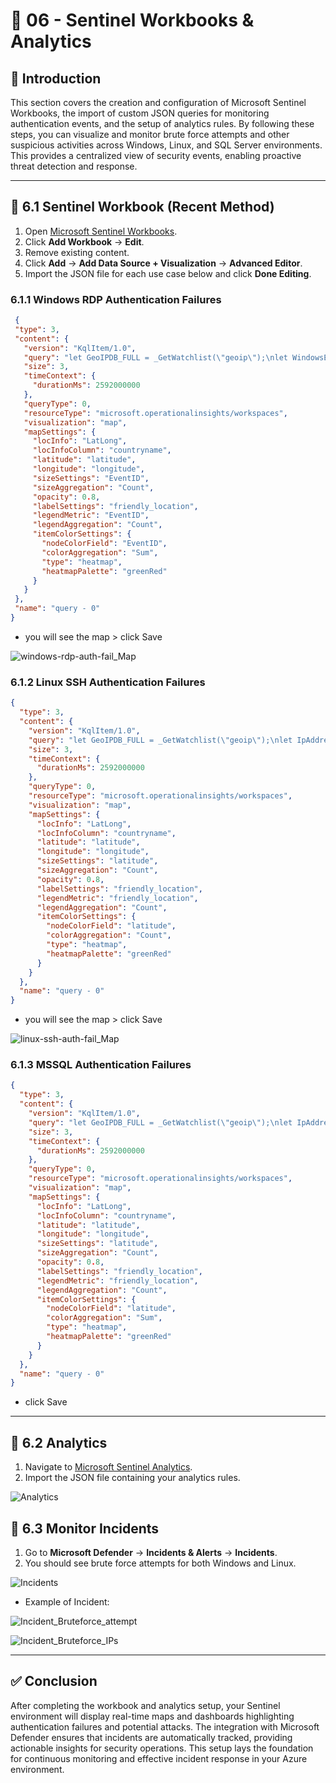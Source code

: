 # 🔴 06 - Sentinel Workbooks & Analytics

## 📝 Introduction
This section covers the creation and configuration of Microsoft Sentinel Workbooks, the import of custom JSON queries for monitoring authentication events, and the setup of analytics rules. By following these steps, you can visualize and monitor brute force attempts and other suspicious activities across Windows, Linux, and SQL Server environments. This provides a centralized view of security events, enabling proactive threat detection and response.

---

## 🚀 6.1 Sentinel Workbook (Recent Method)

1. Open [Microsoft Sentinel Workbooks](https://security.microsoft.com/sentinel/ba4ff38f-0dee-45af-8b8b-0d92f1d17290/rg-cybershield/law-cybershield/workbooks?tid=60448f2a-c3b7-4368-b20e-916bda32b12d).  
2. Click **Add Workbook** → **Edit**.  
3. Remove existing content.  
4. Click **Add** → **Add Data Source + Visualization** → **Advanced Editor**.  
5. Import the JSON file for each use case below and click **Done Editing**.

### 6.1.1 Windows RDP Authentication Failures
   
 ```json
  {
  "type": 3,
  "content": {
    "version": "KqlItem/1.0",
    "query": "let GeoIPDB_FULL = _GetWatchlist(\"geoip\");\nlet WindowsEvents = SecurityEvent;\nWindowsEvents | where EventID == 4625\n| order by TimeGenerated desc\n| evaluate ipv4_lookup(GeoIPDB_FULL, IpAddress, network)\n| project TimeGenerated, Account, AccountType, Computer, EventID, Activity, IpAddress, LogonTypeName, network, latitude, longitude, city = cityname, country = countryname, friendly_location = strcat(cityname, \" (\", countryname, \")\");\n",
    "size": 3,
    "timeContext": {
      "durationMs": 2592000000
    },
    "queryType": 0,
    "resourceType": "microsoft.operationalinsights/workspaces",
    "visualization": "map",
    "mapSettings": {
      "locInfo": "LatLong",
      "locInfoColumn": "countryname",
      "latitude": "latitude",
      "longitude": "longitude",
      "sizeSettings": "EventID",
      "sizeAggregation": "Count",
      "opacity": 0.8,
      "labelSettings": "friendly_location",
      "legendMetric": "EventID",
      "legendAggregation": "Count",
      "itemColorSettings": {
        "nodeColorField": "EventID",
        "colorAggregation": "Sum",
        "type": "heatmap",
        "heatmapPalette": "greenRed"
      }
    }
  },
  "name": "query - 0"
}

```
   - you will see the map > click Save

![windows-rdp-auth-fail_Map](https://github.com/AliChoukatli/Azure-Honeynet-SOC-Lab/blob/main/Screenshots/windows-rdp-auth-fail_Map.png)


### 6.1.2 Linux SSH Authentication Failures

```json
{
  "type": 3,
  "content": {
    "version": "KqlItem/1.0",
    "query": "let GeoIPDB_FULL = _GetWatchlist(\"geoip\");\nlet IpAddress_REGEX_PATTERN = @\"\\b\\d{1,3}\\.\\d{1,3}\\.\\d{1,3}\\.\\d{1,3}\\b\";\nSyslog\n| where Facility == \"auth\"\n| where SyslogMessage startswith \"Failed password for\"\n| order by TimeGenerated desc\n| project TimeGenerated, SourceIP = extract(IpAddress_REGEX_PATTERN, 0, SyslogMessage), DestinationHostName = HostName, DestinationIP = HostIP, Facility, SyslogMessage, ProcessName, SeverityLevel, Type\n| evaluate ipv4_lookup(GeoIPDB_FULL, SourceIP, network)\n| project TimeGenerated, SourceIP, DestinationHostName, DestinationIP, Facility, SyslogMessage, ProcessName, SeverityLevel, Type, latitude, longitude, city = cityname, country = countryname, friendly_location = strcat(cityname, \" (\", countryname, \")\");",
    "size": 3,
    "timeContext": {
      "durationMs": 2592000000
    },
    "queryType": 0,
    "resourceType": "microsoft.operationalinsights/workspaces",
    "visualization": "map",
    "mapSettings": {
      "locInfo": "LatLong",
      "locInfoColumn": "countryname",
      "latitude": "latitude",
      "longitude": "longitude",
      "sizeSettings": "latitude",
      "sizeAggregation": "Count",
      "opacity": 0.8,
      "labelSettings": "friendly_location",
      "legendMetric": "friendly_location",
      "legendAggregation": "Count",
      "itemColorSettings": {
        "nodeColorField": "latitude",
        "colorAggregation": "Count",
        "type": "heatmap",
        "heatmapPalette": "greenRed"
      }
    }
  },
  "name": "query - 0"
}

```
   - you will see the map > click Save

![linux-ssh-auth-fail_Map](https://github.com/AliChoukatli/Azure-Honeynet-SOC-Lab/blob/main/Screenshots/linux-ssh-auth-fail_Map.png)


### 6.1.3 MSSQL Authentication Failures

```json
{
  "type": 3,
  "content": {
    "version": "KqlItem/1.0",
    "query": "let GeoIPDB_FULL = _GetWatchlist(\"geoip\");\nlet IpAddress_REGEX_PATTERN = @\"\\b\\d{1,3}\\.\\d{1,3}\\.\\d{1,3}\\.\\d{1,3}\\b\";\n// Brute Force Attempt MS SQL Server\nEvent\n| where EventLog == \"Application\"\n| where EventID == 18456\n| project TimeGenerated, AttackerIP = extract(IpAddress_REGEX_PATTERN, 0, RenderedDescription), DestinationHostName = Computer, RenderedDescription\n| evaluate ipv4_lookup(GeoIPDB_FULL, AttackerIP, network)\n| project TimeGenerated, AttackerIP, DestinationHostName, RenderedDescription, latitude, longitude, city = cityname, country = countryname, friendly_location = strcat(cityname, \" (\", countryname, \")\");",
    "size": 3,
    "timeContext": {
      "durationMs": 2592000000
    },
    "queryType": 0,
    "resourceType": "microsoft.operationalinsights/workspaces",
    "visualization": "map",
    "mapSettings": {
      "locInfo": "LatLong",
      "locInfoColumn": "countryname",
      "latitude": "latitude",
      "longitude": "longitude",
      "sizeSettings": "latitude",
      "sizeAggregation": "Count",
      "opacity": 0.8,
      "labelSettings": "friendly_location",
      "legendMetric": "friendly_location",
      "legendAggregation": "Count",
      "itemColorSettings": {
        "nodeColorField": "latitude",
        "colorAggregation": "Sum",
        "type": "heatmap",
        "heatmapPalette": "greenRed"
      }
    }
  },
  "name": "query - 0"
}
```
- click Save

---
## 🚀 6.2 Analytics 

1. Navigate to [Microsoft Sentinel Analytics](https://security.microsoft.com/sentinel/ba4ff38f-0dee-45af-8b8b-0d92f1d17290/rg-cybershield/law-cybershield/analytics?tid=60448f2a-c3b7-4368-b20e-916b-0d92f1d17290).  
2. Import the JSON file containing your analytics rules.

![Analytics](https://github.com/AliChoukatli/Azure-Honeynet-SOC-Lab/blob/main/Screenshots/Analytics.png)


## 🚀 6.3 Monitor Incidents

1. Go to **Microsoft Defender** → **Incidents & Alerts** → **Incidents**.  
2. You should see brute force attempts for both Windows and Linux.

![Incidents](https://github.com/AliChoukatli/Azure-Honeynet-SOC-Lab/blob/main/Screenshots/Incidents.png)

- Example of Incident:

![Incident_Bruteforce_attempt](https://github.com/AliChoukatli/Azure-Honeynet-SOC-Lab/blob/main/Screenshots/Incident_Bruteforce_attempt.png)

![Incident_Bruteforce_IPs](https://github.com/AliChoukatli/Azure-Honeynet-SOC-Lab/blob/main/Screenshots/Incident_Bruteforce_IPs.png)

---

## ✅ Conclusion
After completing the workbook and analytics setup, your Sentinel environment will display real-time maps and dashboards highlighting authentication failures and potential attacks. The integration with Microsoft Defender ensures that incidents are automatically tracked, providing actionable insights for security operations. This setup lays the foundation for continuous monitoring and effective incident response in your Azure environment.
